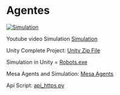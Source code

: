 # Agentes

[![Simulation](https://img.youtube.com/vi/1aoD5HiduaQ/0.jpg)](https://www.youtube.com/watch?v=1aoD5HiduaQ)

Youtube video Simulation [Simulation](https://youtu.be/OlZmQauGZtE)

Unity Complete Project: [Unity Zip File](https://drive.google.com/file/d/1COnZUTlj568mGyonaclWxen3A8b20cBS/view?usp=sharing)

Simulation in Unity = [Robots.exe](https://github.com/JorgeLoredo-1852/Agentes/blob/main/Robots.exe)

Mesa Agents and Simulation: [Mesa Agents](https://github.com/JorgeLoredo-1852/Agentes/blob/main/mesaAgents.py)

Api Script: [api_https.py](https://github.com/JorgeLoredo-1852/Agentes/blob/main/api_https.py)
